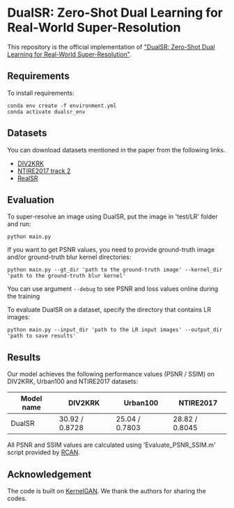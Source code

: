 # DualSR: Zero-Shot Dual Learning for Real-World Super-Resolution

This repository is the official implementation of ["DualSR: Zero-Shot Dual Learning for Real-World Super-Resolution"](https://openaccess.thecvf.com/content/WACV2021/papers/Emad_DualSR_Zero-Shot_Dual_Learning_for_Real-World_Super-Resolution_WACV_2021_paper.pdf).

## Requirements

To install requirements:

```setup
conda env create -f environment.yml
conda activate dualsr_env
```

## Datasets

You can download datasets mentioned in the paper from the following links.
- [DIV2KRK](http://www.wisdom.weizmann.ac.il/~vision/kernelgan/DIV2KRK_public.zip)
- [NTIRE2017 track 2](https://data.vision.ee.ethz.ch/cvl/DIV2K/DIV2K_valid_LR_unknown_X2.zip)
- [RealSR](https://github.com/csjcai/RealSR)

## Evaluation

To super-resolve an image using DualSR, put the image in 'test/LR' folder and run:
```eval
python main.py
```

If you want to get PSNR values, you need to provide ground-truth image and/or ground-truth blur kernel directories:
```eval-gt
python main.py --gt_dir 'path to the ground-truth image' --kernel_dir 'path to the ground-truth blur kernel'
```
You can use argument ```--debug``` to see PSNR and loss values online during the training

To evaluate DualSR on a dataset, specify the directory that contains LR images:
```eval-dataset
python main.py --input_dir 'path to the LR input images' --output_dir 'path to save results'
```

## Results

Our model achieves the following performance values (PSNR / SSIM) on DIV2KRK, Urban100 and NTIRE2017 datasets:

| Model name         | DIV2KRK         | Urban100        | NTIRE2017        |
| ------------------ |---------------- |---------------- | ---------------- |
| DualSR             |  30.92 / 0.8728 |  25.04 / 0.7803 |  28.82 / 0.8045  |

All PSNR and SSIM values are calculated using 'Evaluate_PSNR_SSIM.m' script provided by [RCAN](https://github.com/yulunzhang/RCAN).
## Acknowledgement

The code is built on [KernelGAN](https://github.com/sefibk/KernelGAN). We thank the authors  for sharing the codes.
